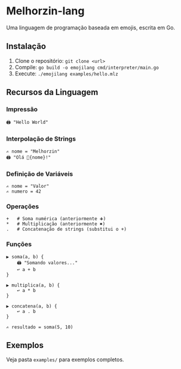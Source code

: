 # Melhorzin-lang
Uma linguagem de programação baseada em emojis, escrita em Go.

## Instalação
1. Clone o repositório: `git clone <url>`
2. Compile: `go build -o emojilang cmd/interpreter/main.go`
3. Execute: `./emojilang examples/hello.mlz`

## Recursos da Linguagem

### Impressão
```emoji
🖨️ "Hello World"
```

### Interpolação de Strings
```emoji
✍️ nome = "Melhorzin"
🖨️ "Olá 💱{nome}!"
```

### Definição de Variáveis
```emoji
✍️ nome = "Valor"
✍️ numero = 42
```

### Operações
```emoji
+   # Soma numérica (anteriormente ➕)
*   # Multiplicação (anteriormente ✖️)
.   # Concatenação de strings (substitui o +)
```

### Funções
```emoji
▶️ soma(a, b) {
    🖨️ "Somando valores..."
    ↩️ a + b
}

▶️ multiplica(a, b) {
    ↩️ a * b
}

▶️ concatena(a, b) {
    ↩️ a . b
}

✍️ resultado = soma(5, 10)
```

## Exemplos
Veja pasta `examples/` para exemplos completos.